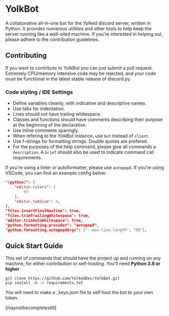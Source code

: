 # YolkBot
A collaborative all-in-one bot for the Yolked discord server, written in Python.  It provides numerous utilities and other tools to help keep the server running like a well-oiled machine. If you're interested in helping out, please adhere to the contribution guidelines.

## Contributing
If you want to contribute to YolkBot you can just submit a pull request. Extremely CPU/memory intensive code may be rejected, and your code must be functional in the latest stable release of discord.py.
### Code styling / IDE Settings
- Define variables cleanly, with indicative and descriptive names.
- Use tabs for indentation.
- Lines should not have trailing whitespace.
- Classes and functions should have comments describing their purpose at the beginning of the declaration.
- Use inline comments sparingly.
- When refering to the YolkBot instance, use `bot` instead of `client`.
- Use f-strings for formatting strings. Double quotes are prefered.
- For the purposes of the help command, please give all commands a `description`. A `brief` should also be used to indicate command call requirements.

If you're using a linter or autoformatter, please use `autopep8`. If you're using VSCode, you can find an example config below:
```json
"[python]": {
    "editor.rulers": [
        99
    ],
    "editor.tabSize": 4,
},
"files.insertFinalNewline": true,
"files.trimTrailingWhitespace": true,
"editor.trimAutoWhitespace": true,
"python.formatting.provider": "autopep8",
"python.formatting.autopep8Args": ["--max-line-length", "99"],
```

## Quick Start Guide
This set of commands that should have the project up and running on any machine, for either contribution or self-hosting. You'll need **Python 3.8 or higher**.
```
git clone https://github.com/YolkedDev/YolkBot.git
pip install -U -r requirements.txt
```
You will need to make a \_keys.json file to self host the bot to your own token.

[maynotbecompletestill]
